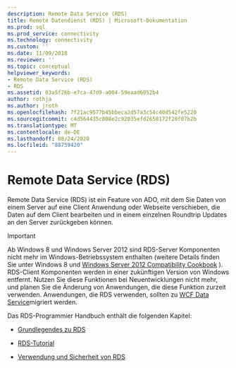 ```yaml
---
description: Remote Data Service (RDS)
title: Remote Datendienst (RDS) | Microsoft-Dokumentation
ms.prod: sql
ms.prod_service: connectivity
ms.technology: connectivity
ms.custom: ''
ms.date: 11/09/2018
ms.reviewer: ''
ms.topic: conceptual
helpviewer_keywords:
- Remote Data Service (RDS)
- RDS
ms.assetid: 63a5f26b-e7ca-47d9-a004-59eaad6052b4
author: rothja
ms.author: jroth
ms.openlocfilehash: 7f21ac9577b45bbeca2d57a3c54c40d542fe5220
ms.sourcegitcommit: c4d564435c008e2c92035efd2658172f20f07b2b
ms.translationtype: MT
ms.contentlocale: de-DE
ms.lasthandoff: 08/24/2020
ms.locfileid: "88759420"
---
```

# <a name="remote-data-service-rds"></a>Remote Data Service (RDS)
Remote Data Service (RDS) ist ein Feature von ADO, mit dem Sie Daten von einem Server auf eine Client Anwendung oder Webseite verschieben, die Daten auf dem Client bearbeiten und in einem einzelnen Roundtrip Updates an den Server zurückgeben können.  
  
> [!IMPORTANT]
>  Ab Windows 8 und Windows Server 2012 sind RDS-Server Komponenten nicht mehr im Windows-Betriebssystem enthalten (weitere Details finden Sie unter Windows 8 und [Windows Server 2012 Compatibility Cookbook](https://www.microsoft.com/download/details.aspx?id=27416) ). RDS-Client Komponenten werden in einer zukünftigen Version von Windows entfernt. Nutzen Sie diese Funktionen bei Neuentwicklungen nicht mehr, und planen Sie die Änderung von Anwendungen, die diese Funktion zurzeit verwenden. Anwendungen, die RDS verwenden, sollten zu [WCF Data Service](https://go.microsoft.com/fwlink/?LinkId=199565)migriert werden.  
  
 Das RDS-Programmier Handbuch enthält die folgenden Kapitel:  
  
-   [Grundlegendes zu RDS](./rds-fundamentals.md)  
  
-   [RDS-Tutorial](./rds-tutorial.md)  
  
-   [Verwendung und Sicherheit von RDS](./rds-usage-and-security.md)